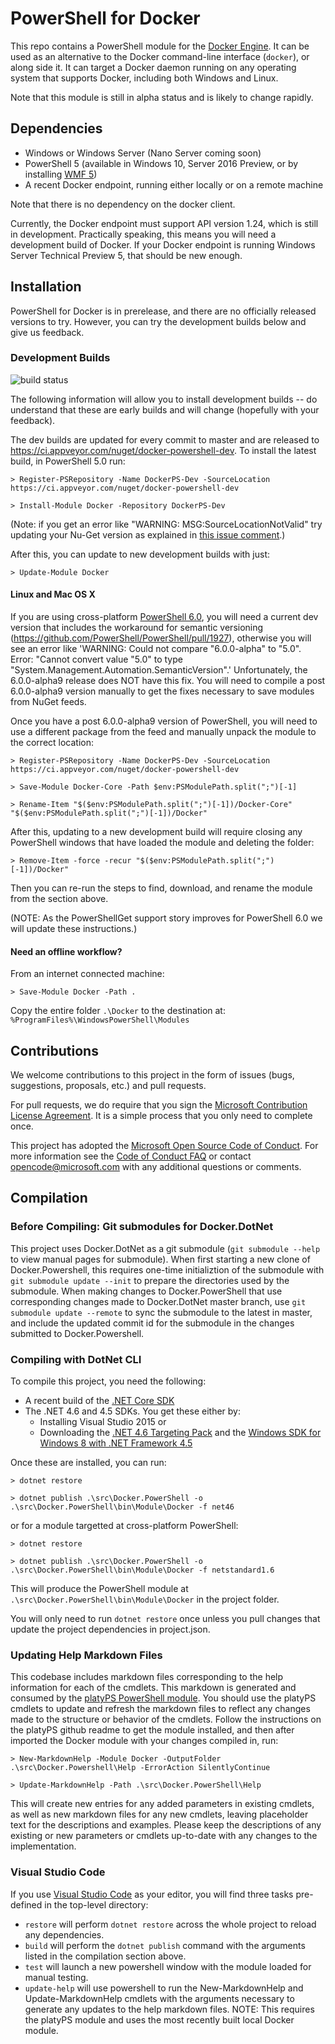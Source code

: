 # PowerShell for Docker
This repo contains a PowerShell module for the [Docker Engine](
https://github.com/docker/docker/). It can be used as an alternative to the
Docker command-line interface (`docker`), or along side it. It can target a
Docker daemon running on any operating system that supports Docker, including
both Windows and Linux.

Note that this module is still in alpha status and is likely to change rapidly.

## Dependencies
* Windows or Windows Server (Nano Server coming soon)
* PowerShell 5 (available in Windows 10, Server 2016 Preview, or by installing
  [WMF 5](https://www.microsoft.com/en-us/download/details.aspx?id=50395))
* A recent Docker endpoint, running either locally or on a remote machine

Note that there is no dependency on the docker client.

Currently, the Docker endpoint must support API version 1.24, which is still in
development. Practically speaking, this means you will need a development build
of Docker. If your Docker endpoint is running Windows Server Technical Preview
5, that should be new enough.

## Installation
PowerShell for Docker is in prerelease, and there are no officially released
versions to try. However, you can try the development builds below and give us
feedback.

### Development Builds

![build status](https://ci.appveyor.com/api/projects/status/ysh1lrw8fxjjylpo/branch/master)

The following information will allow you to install development builds -- do
understand that these are early builds and will change (hopefully with your
feedback).

The dev builds are updated for every commit to master and are released to
https://ci.appveyor.com/nuget/docker-powershell-dev. To install the latest
build, in PowerShell 5.0 run:

    > Register-PSRepository -Name DockerPS-Dev -SourceLocation https://ci.appveyor.com/nuget/docker-powershell-dev

    > Install-Module Docker -Repository DockerPS-Dev
(Note: if you get an error like "WARNING: MSG:SourceLocationNotValid" try updating your Nu-Get version as explained in [this issue comment](https://github.com/Microsoft/Docker-PowerShell/issues/62#issuecomment-221659534).)

After this, you can update to new development builds with just:

    > Update-Module Docker

#### Linux and Mac OS X

If you are using cross-platform [PowerShell 6.0](https://github.com/PowerShell/PowerShell), you will need a 
current dev version that includes the workaround for semantic versioning (https://github.com/PowerShell/PowerShell/pull/1927),
otherwise you will see an error like 'WARNING: Could not compare "6.0.0-alpha" to "5.0". Error: "Cannot convert value "5.0" to type "System.Management.Automation.SemanticVersion".'
Unfortunately, the 6.0.0-alpha9 release does NOT have this fix. You will need to compile a post 6.0.0-alpha9 version manually
to get the fixes necessary to save modules from NuGet feeds.

Once you have a post 6.0.0-alpha9 version of PowerShell, you will need to use a different 
package from the feed and manually unpack the module to the correct location:

    > Register-PSRepository -Name DockerPS-Dev -SourceLocation https://ci.appveyor.com/nuget/docker-powershell-dev

    > Save-Module Docker-Core -Path $env:PSModulePath.split(";")[-1]

    > Rename-Item "$($env:PSModulePath.split(";")[-1])/Docker-Core" "$($env:PSModulePath.split(";")[-1])/Docker"

After this, updating to a new development build will require closing any PowerShell windows that have
loaded the module and deleting the folder:

    > Remove-Item -force -recur "$($env:PSModulePath.split(";")[-1])/Docker"

Then you can re-run the steps to find, download, and rename the module from the section above.

(NOTE: As the PowerShellGet support story improves for PowerShell 6.0 we will update these instructions.)

#### Need an offline workflow?

From an internet connected machine:

    > Save-Module Docker -Path .

Copy the entire folder `.\Docker` to the destination at: `%ProgramFiles%\WindowsPowerShell\Modules`

## Contributions
We welcome contributions to this project in the form of issues (bugs,
suggestions, proposals, etc.) and pull requests.

For pull requests, we do require that you sign the [Microsoft Contribution
License Agreement](https://cla.microsoft.com/). It is a simple process that you
only need to complete once.

This project has adopted the [Microsoft Open Source Code of
Conduct](https://opensource.microsoft.com/codeofconduct/). For more information
see the [Code of Conduct
FAQ](https://opensource.microsoft.com/codeofconduct/faq/) or contact
[opencode@microsoft.com](mailto:opencode@microsoft.com) with any additional
questions or comments.

## Compilation
### Before Compiling: Git submodules for Docker.DotNet
This project uses Docker.DotNet as a git submodule (`git submodule --help` to
view manual pages for submodule).  When first starting a new clone of
Docker.Powershell, this requires one-time initializtion of the submodule with
`git submodule update --init` to prepare the directories used by the
submodule. When making changes to Docker.PowerShell that use corresponding
changes made to Docker.DotNet master branch, use `git submodule update --remote`
to sync the submodule to the latest in master, and include the updated commit id
for the submodule in the changes submitted to Docker.Powershell.

### Compiling with DotNet CLI
To compile this project, you need the following:
* A recent build of the [.NET Core SDK](https://github.com/dotnet/cli/releases)
* The .NET 4.6 and 4.5 SDKs. You get these either by:
  * Installing Visual Studio 2015 or
  * Downloading the [.NET 4.6 Targeting
Pack](https://www.microsoft.com/en-us/download/details.aspx?id=48136)
and the [Windows SDK for Windows 8 with .NET Framework 4.5](https://developer.microsoft.com/en-us/windows/downloads/windows-8-sdk)

Once these are installed, you can run:

    > dotnet restore

    > dotnet publish .\src\Docker.PowerShell -o .\src\Docker.PowerShell\bin\Module\Docker -f net46

or for a module targetted at cross-platform PowerShell:

    > dotnet restore

    > dotnet publish .\src\Docker.PowerShell -o .\src\Docker.PowerShell\bin\Module\Docker -f netstandard1.6

This will produce the PowerShell module at
`.\src\Docker.PowerShell\bin\Module\Docker` in the project folder.

You will only need to run `dotnet restore` once unless you pull changes that
update the project dependencies in project.json.

### Updating Help Markdown Files
This codebase includes markdown files corresponding to the help information for 
each of the cmdlets. This markdown is generated and consumed by the 
[platyPS PowerShell module](https://github.com/PowerShell/platyPS). You should use
the platyPS cmdlets to update and refresh the markdown files to reflect any changes
made to the structure or behavior of the cmdlets.  Follow the instructions on the 
platyPS github readme to get the module installed, and then after imported the
Docker module with your changes compiled in, run:

    > New-MarkdownHelp -Module Docker -OutputFolder .\src\Docker.Powershell\Help -ErrorAction SilentlyContinue

    > Update-MarkdownHelp -Path .\src\Docker.PowerShell\Help

This will create new entries for any added parameters in existing cmdlets, as well as
new markdown files for any new cmdlets, leaving placeholder text for the descriptions
and examples. Please keep the descriptions of any existing or new parameters or cmdlets
up-to-date with any changes to the implementation.

### Visual Studio Code
If you use [Visual Studio Code](https://code.visualstudio.com/) as your editor,
you will find three tasks pre-defined in the top-level directory:
* `restore` will perform `dotnet restore` across the whole project to reload any
  dependencies.
* `build` will perform the `dotnet publish` command with the arguments listed in
  the compilation section above.
* `test` will launch a new powershell window with the module loaded for manual
  testing.
* `update-help` will use powershell to run the New-MarkdownHelp and 
  Update-MarkdownHelp cmdlets with the arguments necessary to generate any
  updates to the help markdown files. NOTE: This requires the platyPS module
  and uses the most recently built local Docker module.